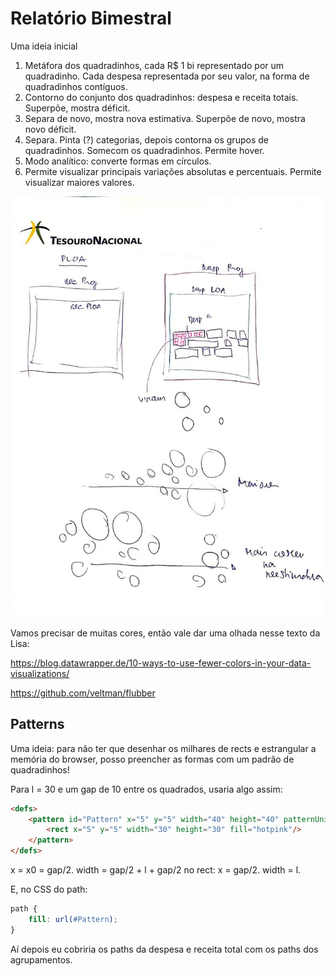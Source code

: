 # Relatório Bimestral

Uma ideia inicial

1. Metáfora dos quadradinhos, cada R$ 1 bi representado por um quadradinho. Cada despesa representada por seu valor, na forma de quadradinhos contíguos.
2. Contorno do conjunto dos quadradinhos: despesa e receita totais. Superpõe, mostra déficit.
3. Separa de novo, mostra nova estimativa. Superpõe de novo, mostra novo déficit.
4. Separa. Pinta (?) categorias, depois contorna os grupos de quadradinhos. Somecom os quadradinhos. Permite hover.
5. Modo analítico: converte formas em círculos.
6. Permite visualizar principais variações absolutas e percentuais. Permite visualizar maiores valores.

![](./inspiration/bimestral-sketch-01.jpeg)

Vamos precisar de muitas cores, então vale dar uma olhada nesse texto da Lisa:

https://blog.datawrapper.de/10-ways-to-use-fewer-colors-in-your-data-visualizations/

https://github.com/veltman/flubber


## Patterns

Uma ideia: para não ter que desenhar os milhares de rects e estrangular a memória do browser, posso preencher as formas com um padrão de quadradinhos!

Para l = 30 e um gap de 10 entre os quadrados, usaria algo assim:

```html
<defs>             
    <pattern id="Pattern" x="5" y="5" width="40" height="40" patternUnits="userSpaceOnUse">
        <rect x="5" y="5" width="30" height="30" fill="hotpink"/>
    </pattern>
</defs>
```

x = x0 = gap/2.
width = gap/2 + l + gap/2
no rect:
x = gap/2.
width = l.

E, no CSS do path: 

```css
path {
    fill: url(#Pattern);
}
```

Aí depois eu cobriria os paths da despesa e receita total com os paths dos agrupamentos.


